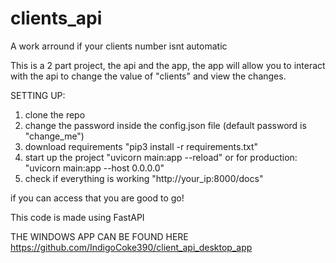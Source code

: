 # clients_api
A work arround if your clients number isnt automatic


This is a 2 part project, the api and the app, the app will allow you to interact with the api to change the value of "clients" and view the changes.


SETTING UP:


1. clone the repo
2. change the password inside the config.json file (default password is "change_me")
3. download requirements "pip3 install -r requirements.txt"
4. start up the project "uvicorn main:app --reload" or for production: "uvicorn main:app --host 0.0.0.0"
5. check if everything is working "http://your_ip:8000/docs"

if you can access that you are good to go!


This code is made using FastAPI



THE WINDOWS APP CAN BE FOUND HERE https://github.com/IndigoCoke390/client_api_desktop_app
